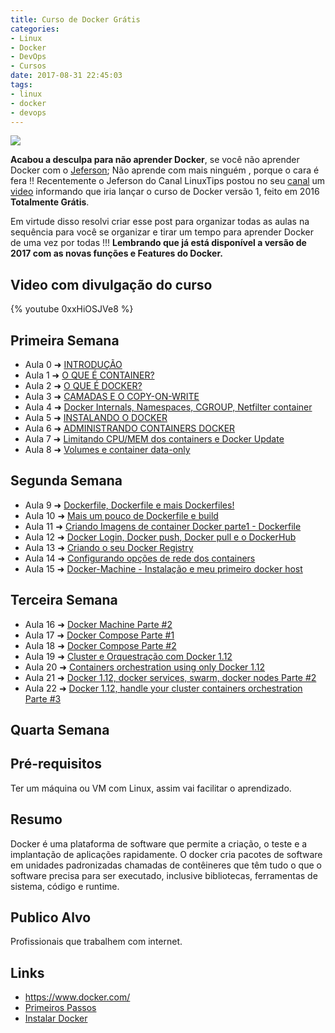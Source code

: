 ```yaml
---
title: Curso de Docker Grátis
categories:
- Linux
- Docker
- DevOps
- Cursos
date: 2017-08-31 22:45:03
tags:
- linux
- docker
- devops
---
```


![](/images/curso-docker-gratis.png)


**Acabou a desculpa para não aprender Docker**, se você não aprender Docker com o [Jeferson](https://www.linkedin.com/in/jefersonfernando/); Não aprende com mais ninguém , porque o cara é fera !!
Recentemente o Jeferson do Canal LinuxTips postou no seu [canal](https://www.youtube.com/user/linuxtipscanal) um [video](https://www.youtube.com/watch?v=0xxHiOSJVe8) informando que iria lançar o curso de Docker versão 1, feito em 2016 **Totalmente Grátis**.

Em virtude disso resolvi criar esse post para organizar todas as aulas na sequência para você se organizar e tirar um tempo para aprender Docker de uma vez por todas !!!
**Lembrando que já está disponível a versão de 2017 com as novas funções e Features do Docker.**

<!-- more -->


## Video com divulgação do curso

{% youtube 0xxHiOSJVe8 %}


## Primeira Semana

  * Aula 0 ➜ [INTRODUÇÃO](https://www.youtube.com/watch?v=a0ts9vhaY0w)
  * Aula 1 ➜ [O QUE É CONTAINER?](https://www.youtube.com/watch?v=QFuOggpDAOw)
  * Aula 2 ➜ [O QUE É DOCKER?](https://www.youtube.com/watch?v=Noi4MOHrZAc) 
  * Aula 3 ➜ [CAMADAS E O COPY-ON-WRITE](https://www.youtube.com/watch?v=QlpIBEZavzI) 
  * Aula 4 ➜ [Docker Internals, Namespaces, CGROUP, Netfilter container](https://www.youtube.com/watch?v=4w7eBwECO1M)
  * Aula 5 ➜ [INSTALANDO O DOCKER](https://www.youtube.com/watch?v=FTxBa7i8VMM)
  * Aula 6 ➜ [ADMINISTRANDO CONTAINERS DOCKER](https://www.youtube.com/watch?v=f9D6gTNDyhE)
  * Aula 7 ➜ [Limitando CPU/MEM dos containers e Docker Update](https://www.youtube.com/watch?v=OZJZMbxSiuQ)
  * Aula 8 ➜ [Volumes e container data-only](https://www.youtube.com/watch?v=htqWxw8VTb4)


## Segunda Semana

  * Aula 9 ➜ [Dockerfile, Dockerfile e mais Dockerfiles!](https://www.youtube.com/watch?v=a0Dm2Wiy2E0)
  * Aula 10 ➜ [Mais um pouco de Dockerfile e build](https://www.youtube.com/watch?v=TvhEJHbn1uE)
  * Aula 11 ➜ [Criando Imagens de container Docker parte1 - Dockerfile](https://www.youtube.com/watch?v=t9xAXZB_L3A)
  * Aula 12 ➜ [Docker Login, Docker push, Docker pull e o DockerHub](https://www.youtube.com/watch?v=sjppkJjIvT4)
  * Aula 13 ➜ [Criando o seu Docker Registry](https://www.youtube.com/watch?v=ndoF1VUFnWY)
  * Aula 14 ➜ [Configurando opções de rede dos containers](https://www.youtube.com/watch?v=pKJgQmXXryg)
  * Aula 15 ➜ [Docker-Machine - Instalação e meu primeiro docker host](https://www.youtube.com/watch?v=DERATbSlB0s)
  

## Terceira Semana

  * Aula 16 ➜ [Docker Machine Parte #2](https://www.youtube.com/watch?v=WDP9pdat1eY)
  * Aula 17 ➜ [Docker Compose Parte #1](https://www.youtube.com/watch?v=Kz9KYsSDnQE)
  * Aula 18 ➜ [Docker Compose Parte #2](https://www.youtube.com/watch?v=4xEmf4oQygw)
  * Aula 19 ➜ [Cluster e Orquestração com Docker 1.12](https://www.youtube.com/watch?v=KfH1cJErGb0)
  * Aula 20 ➜ [Containers orchestration using only Docker 1.12](https://www.youtube.com/watch?v=zfSAxvy90z0)
  * Aula 21 ➜ [Docker 1.12, docker services, swarm, docker nodes Parte #2](https://www.youtube.com/watch?v=IYfSWOrSWRE)
  * Aula 22 ➜ [Docker 1.12, handle your cluster containers orchestration Parte #3](https://www.youtube.com/watch?v=RXH10WCgwR0)

## Quarta Semana


## Pré-requisitos

Ter um máquina ou VM com Linux, assim vai facilitar o aprendizado.

## Resumo

Docker é uma plataforma de software que permite a criação, o teste e a implantação de aplicações rapidamente. O docker cria pacotes de software em unidades padronizadas chamadas de contêineres que têm tudo o que o software precisa para ser executado, inclusive bibliotecas, ferramentas de sistema, código e runtime.


## Publico Alvo

Profissionais que trabalhem com internet.


## Links

  * https://www.docker.com/
  * [Primeiros Passos](https://www.digitalocean.com/community/tutorials/como-instalar-e-utilizar-o-docker-primeiros-passos-pt)
  * [Instalar Docker](https://www.digitalocean.com/community/tutorials/como-instalar-e-usar-o-docker-no-ubuntu-16-04-pt)



